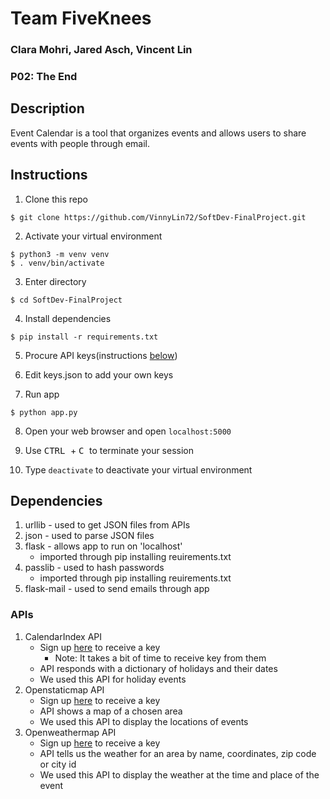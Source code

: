 # Team FiveKnees
### Clara Mohri, Jared Asch, Vincent Lin
### P02: The End

## Description
Event Calendar is a tool that organizes events and allows users to share events with people through email.

## Instructions
1. Clone this repo
```
$ git clone https://github.com/VinnyLin72/SoftDev-FinalProject.git
```

2. Activate your virtual environment
```
$ python3 -m venv venv
$ . venv/bin/activate
```

3. Enter directory
```
$ cd SoftDev-FinalProject
```

4. Install dependencies
```
$ pip install -r requirements.txt
```

5. Procure API keys(instructions [below](https://github.com/VinnyLin72/SoftDev-FinalProject#dependencies))

6. Edit keys.json to add your own keys

7. Run app
```
$ python app.py
```

8. Open your web browser and open `localhost:5000`

9. Use <kbd> CTRL </kbd> + <kbd> C </kbd> to terminate your session

10. Type `deactivate` to deactivate your virtual environment

## Dependencies

1. urllib - used to get JSON files from APIs
2. json - used to parse JSON files
3. flask - allows app to run on 'localhost'
   - imported through pip installing reuirements.txt
4. passlib - used to hash passwords
   - imported through pip installing reuirements.txt
5. flask-mail - used to send emails through app

### APIs

1. CalendarIndex API
   - Sign up [here](https://www.calendarindex.com/signup) to receive a key 
      - Note: It takes a bit of time to receive key from them
   - API responds with a dictionary of holidays and their dates
   - We used this API for holiday events
2. Openstaticmap API
   - Sign up [here](https://developer.mapquest.com/) to receive a key
   - API shows a map of a chosen area
   - We used this API to display the locations of events
3. Openweathermap API
   - Sign up [here](https://openweathermap.org/api) to receive a key
   - API tells us the weather for an area by name, coordinates, zip code or city id 
   - We used this API to display the weather at the time and place of the event

